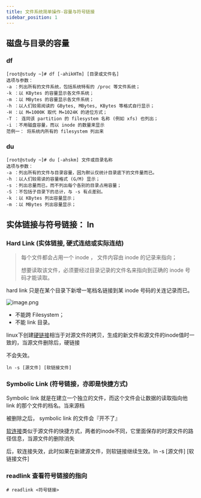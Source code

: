 ```yaml
---
title: 文件系统简单操作-容量与符号链接
sidebar_position: 1
---
```



## 磁盘与目录的容量
### df
```shell
[root@study ~]# df [-ahikHTm] [目录或文件名]
选项与参数：
-a ：列出所有的文件系统，包括系统特有的 /proc 等文件系统；
-k ：以 KBytes 的容量显示各文件系统；
-m ：以 MBytes 的容量显示各文件系统；
-h ：以人们较易阅读的 GBytes, MBytes, KBytes 等格式自行显示；
-H ：以 M=1000K 取代 M=1024K 的进位方式；
-T ： 连同该 partition 的 filesystem 名称 (例如 xfs) 也列出；
-i ：不用磁盘容量，而以 inode 的数量来显示
范例一： 将系统内所有的 filesystem 列出来
```

### du
```shell
[root@study ~]# du [-ahskm] 文件或目录名称
选项与参数：
-a ：列出所有的文件与目录容量，因为默认仅统计目录底下的文件量而已。
-h ：以人们较易读的容量格式 (G/M) 显示；
-s ：列出总量而已，而不列出每个各别的目录占用容量；
-S ：不包括子目录下的总计，与 -s 有点差别。
-k ：以 KBytes 列出容量显示；
-m ：以 MBytes 列出容量显示；
```

## 实体链接与符号链接： ln
### Hard Link (实体链接, 硬式连结或实际连结)

> 每个文件都会占用一个 inode ， 文件内容由 inode 的记录来指向；
>
> 想要读取该文件，必须要经过目录记录的文件名来指向到正确的 inode 号码才能读取。


hard link 只是在某个目录下新增一笔档名链接到某 inode 号码的关连记录而已。

![image.png](https://leo-1258140835.cos.ap-guangzhou.myqcloud.com/blogimages/1608718830490-04edc880-f86a-481c-8447-1a6535348260.png)



- 不能跨 Filesystem；
- 不能 link 目录。

linux下创建[硬链接](https://so.csdn.net/so/search?q=硬链接&spm=1001.2101.3001.7020)相当于对源文件的拷贝，生成的新文件和源文件的inode值时一致的，当源文件删除后，硬链接

不会失效。

`ln -s [源文件] [软链接文件]` 

### Symbolic Link (符号链接，亦即是快捷方式)

Symbolic link 就是在建立一个独立的文件，而这个文件会让数据的读取指向他 link 的那个文件的档名。当来源档

被删除之后， symbolic link 的文件会『开不了』

[软连接](https://so.csdn.net/so/search?q=软连接&spm=1001.2101.3001.7020)类似于源文件的快捷方式，两者的inode不同，它里面保存的时源文件的路径信息，当源文件的删除消失

后，软连接失效，此时如果在新建源文件，则软链接继续生效。ln  -s   [源文件]   [软链接文件]

### readlink 查看符号链接的指向

`# readlink <符号链接>`
